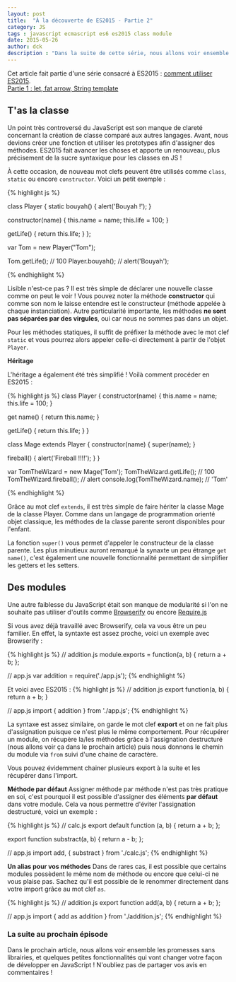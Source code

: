 ```yaml
---
layout: post
title:  "À la découverte de ES2015 - Partie 2"
category: JS
tags : javascript ecmascript es6 es2015 class module
date: 2015-05-26
author: dck
description : "Dans la suite de cette série, nous allons voir ensemble les modules et les classes en ES2015 !"
---
```


<div class="bs-callout bs-callout-info">
  Cet article fait partie d'une série consacré à ES2015 : <a href="http://www.lilleweb.fr/js/2015/03/17/utilisez-maintenant-es2015/">comment utiliser ES2015</a>.
  <br />
  <a href="http://www.lilleweb.fr/js/2015/03/23/a-la-decouverte-de-es2015/">Partie 1 : let, fat arrow, String template</a>
</div>

## T'as la classe 
Un point très controversé du JavaScript est son manque de clareté concernant la création de classe comparé aux autres langages.
Avant, nous devions créer une fonction et utiliser les prototypes afin d'assigner des méthodes.
ES2015 fait avancer les choses et apporte un renouveau, plus précisement de la sucre syntaxique pour les classes en JS !

À cette occasion, de nouveau mot clefs peuvent être utilisés comme `class`, `static` ou encore `constructor`. Voici un petit exemple :

{% highlight js %}

class Player {
  static bouyah() {
    alert('Bouyah !');
  }

  constructor(name) {
    this.name = name;
    this.life = 100;
  }

  getLife() {
    return this.life;
  }
};

var Tom = new Player("Tom");

Tom.getLife(); // 100
Player.bouyah(); // alert('Bouyah');

{% endhighlight %}

Lisible n'est-ce pas ? Il est très simple de déclarer une nouvelle classe comme on peut le voir !
Vous pouvez noter la méthode **constructor** qui comme son nom le laisse entendre est le constructeur (méthode appelée à chaque instanciation).
Autre particularité importante, les méthodes **ne sont pas séparées par des virgules**, oui car nous ne sommes pas dans un objet.

Pour les méthodes statiques, il suffit de préfixer la méthode avec le mot clef `static` et vous pourrez alors appeler celle-ci directement à partir de l'objet `Player`.

**Héritage**

L'héritage a également été très simplifié ! Voilà comment procéder en ES2015 :

{% highlight js %}
class Player {
  constructor(name) {
    this.name = name;
    this.life = 100;
  }

  get name() {
    return this.name;
  }

  getLife() {
    return this.life;
  }
}

class Mage extends Player {
  constructor(name) {
    super(name);
  }

  fireball() {
    alert('Fireball !!!!');
  }
}

var TomTheWizard = new Mage('Tom');
TomTheWizard.getLife(); // 100
TomTheWizard.fireball(); // alert
console.log(TomTheWizard.name); // 'Tom'

{% endhighlight %}

Grâce au mot clef `extends`, il est très simple de faire hériter la classe Mage de la classe Player.
Comme dans un langage de programmation orienté objet classique, les méthodes de la classe parente seront disponibles pour l'enfant.

La fonction `super()` vous permet d'appeler le constructeur de la classe parente.
Les plus minutieux auront remarqué la synaxte un peu étrange `get name()`, c'est également une nouvelle fonctionnalité permettant de simplifier les 
getters et les setters.

## Des modules

Une autre faiblesse du JavaScript était son manque de modularité si l'on ne souhaite pas utiliser d'outils 
comme [Browserify](http://www.lilleweb.fr/js/2014/08/05/introduction-a-Browserify/) ou encore [Require.js](http://www.lilleweb.fr/js/2015/04/07/require/)

Si vous avez déjà travaillé avec Browserify, cela va vous être un peu familier. En effet, la syntaxte est assez proche, voici un exemple avec Browserify :

{% highlight js %}
// addition.js
module.exports = function(a, b) {
  return a + b;
};

// app.js
var addition = require('./app.js');
{% endhighlight %}

Et voici avec ES2015 :
{% highlight js %}
// addition.js
export function(a, b) {
  return a + b;
}

// app.js
import { addition } from './app.js';
{% endhighlight %}

La syntaxe est assez similaire, on garde le mot clef **export** et on ne fait plus d'assignation puisque ce n'est plus le même comportement.
Pour récupérer un module, on récupère la/les méthodes  grâce à l'assignation destructuré (nous allons voir ça dans le prochain article) puis nous
donnons le chemin du module via `from` suivi d'une chaine de caractère.

Vous pouvez évidemment chainer plusieurs export à la suite et les récupérer dans l'import.

**Méthode par défaut**
Assigner méthode par méthode n'est pas très pratique en soi, c'est pourquoi il est possible d'assigner des éléments **par défaut** dans votre module.
Cela va nous permettre d'éviter l'assignation destructuré, voici un exemple :

{% highlight js %}
// calc.js
export default function (a, b) {
  return a + b;
};

export function substract(a, b) {
  return a - b;
};

// app.js
import add, { substract } from './calc.js';
{% endhighlight %}

**Un alias pour vos méthodes**
Dans de rares cas, il est possible que certains modules possèdent le même nom de méthode ou encore que celui-ci ne vous plaise pas.
Sachez qu'il est possible de le renommer directement dans votre import grâce au mot clef `as`.

{% highlight js %}
// addition.js
export function add(a, b) {
  return a + b;
};

// app.js
import { add as addition } from './addition.js';
{% endhighlight %}


### La suite au prochain épisode

Dans le prochain article, nous allons voir ensemble les promesses sans librairies, et quelques petites fonctionnalités qui vont changer votre 
façon de développer en JavaScript ! N'oubliez pas de partager vos avis en commentaires !